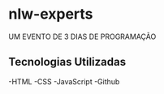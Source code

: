 # nlw-experts
UM EVENTO DE 3 DIAS DE PROGRAMAÇÃO 

## Tecnologias Utilizadas

-HTML
-CSS
-JavaScript
-Github